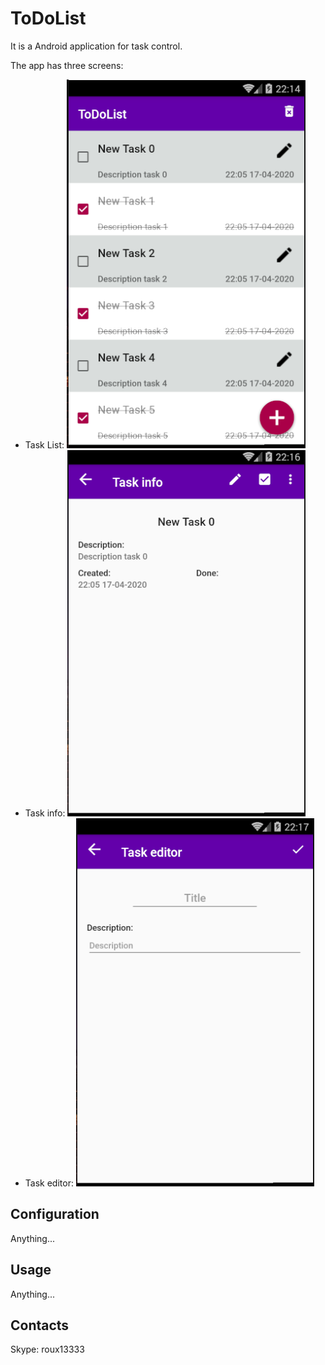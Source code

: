 # ToDoList

It is a Android application for task control.

The app has three screens:

* Task List:
![Image1 of ToDoListScreen1](/images/ToDoListScreen1.png)
* Task info:
![Image2 of ToDoListScreen2](/images/ToDoListScreen2.png)
* Task editor:
![Image3 of ToDoListScreen3](/images/ToDoListScreen3.png)

## Configuration

Anything...

## Usage

Anything...

## Contacts
 Skype: roux13333
